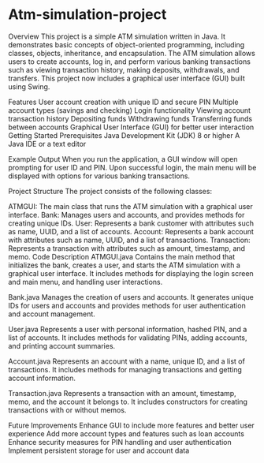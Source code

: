 # Atm-simulation-project

Overview
This project is a simple ATM simulation written in Java. It demonstrates basic concepts of object-oriented programming, including classes, objects, inheritance, and encapsulation. The ATM simulation allows users to create accounts, log in, and perform various banking transactions such as viewing transaction history, making deposits, withdrawals, and transfers. This project now includes a graphical user interface (GUI) built using Swing.

Features
User account creation with unique ID and secure PIN
Multiple account types (savings and checking)
Login functionality
Viewing account transaction history
Depositing funds
Withdrawing funds
Transferring funds between accounts
Graphical User Interface (GUI) for better user interaction
Getting Started
Prerequisites
Java Development Kit (JDK) 8 or higher
A Java IDE or a text editor

Example Output
When you run the application, a GUI window will open prompting for user ID and PIN. Upon successful login, the main menu will be displayed with options for various banking transactions.

Project Structure
The project consists of the following classes:

ATMGUI: The main class that runs the ATM simulation with a graphical user interface.
Bank: Manages users and accounts, and provides methods for creating unique IDs.
User: Represents a bank customer with attributes such as name, UUID, and a list of accounts.
Account: Represents a bank account with attributes such as name, UUID, and a list of transactions.
Transaction: Represents a transaction with attributes such as amount, timestamp, and memo.
Code Description
ATMGUI.java
Contains the main method that initializes the bank, creates a user, and starts the ATM simulation with a graphical user interface. It includes methods for displaying the login screen and main menu, and handling user interactions.

Bank.java
Manages the creation of users and accounts. It generates unique IDs for users and accounts and provides methods for user authentication and account management.

User.java
Represents a user with personal information, hashed PIN, and a list of accounts. It includes methods for validating PINs, adding accounts, and printing account summaries.

Account.java
Represents an account with a name, unique ID, and a list of transactions. It includes methods for managing transactions and getting account information.

Transaction.java
Represents a transaction with an amount, timestamp, memo, and the account it belongs to. It includes constructors for creating transactions with or without memos.

Future Improvements
Enhance GUI to include more features and better user experience
Add more account types and features such as loan accounts
Enhance security measures for PIN handling and user authentication
Implement persistent storage for user and account data
